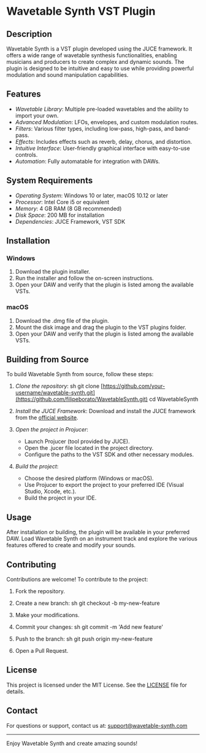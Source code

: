 # Wavetable Synth VST Plugin

## Description

Wavetable Synth is a VST plugin developed using the JUCE framework. It offers a wide range of wavetable synthesis functionalities, enabling musicians and producers to create complex and dynamic sounds. The plugin is designed to be intuitive and easy to use while providing powerful modulation and sound manipulation capabilities.

## Features

- *Wavetable Library*: Multiple pre-loaded wavetables and the ability to import your own.
- *Advanced Modulation*: LFOs, envelopes, and custom modulation routes.
- *Filters*: Various filter types, including low-pass, high-pass, and band-pass.
- *Effects*: Includes effects such as reverb, delay, chorus, and distortion.
- *Intuitive Interface*: User-friendly graphical interface with easy-to-use controls.
- *Automation*: Fully automatable for integration with DAWs.

## System Requirements

- *Operating System*: Windows 10 or later, macOS 10.12 or later
- *Processor*: Intel Core i5 or equivalent
- *Memory*: 4 GB RAM (8 GB recommended)
- *Disk Space*: 200 MB for installation
- *Dependencies*: JUCE Framework, VST SDK

## Installation

### Windows

1. Download the plugin installer.
2. Run the installer and follow the on-screen instructions.
3. Open your DAW and verify that the plugin is listed among the available VSTs.

### macOS

1. Download the .dmg file of the plugin.
2. Mount the disk image and drag the plugin to the VST plugins folder.
3. Open your DAW and verify that the plugin is listed among the available VSTs.

## Building from Source

To build Wavetable Synth from source, follow these steps:

1. *Clone the repository*:
    sh
    git clone [https://github.com/your-username/wavetable-synth.git](https://github.com/filipeborato/WavetableSynth.git)
    cd WavetableSynth
    

2. *Install the JUCE Framework*:
    Download and install the JUCE framework from the [official website](https://juce.com/).

3. *Open the project in Projucer*:
    - Launch Projucer (tool provided by JUCE).
    - Open the .jucer file located in the project directory.
    - Configure the paths to the VST SDK and other necessary modules.

4. *Build the project*:
    - Choose the desired platform (Windows or macOS).
    - Use Projucer to export the project to your preferred IDE (Visual Studio, Xcode, etc.).
    - Build the project in your IDE.

## Usage

After installation or building, the plugin will be available in your preferred DAW. Load Wavetable Synth on an instrument track and explore the various features offered to create and modify your sounds.

## Contributing

Contributions are welcome! To contribute to the project:

1. Fork the repository.
2. Create a new branch:
    sh
    git checkout -b my-new-feature
    
3. Make your modifications.
4. Commit your changes:
    sh
    git commit -m 'Add new feature'
    
5. Push to the branch:
    sh
    git push origin my-new-feature
    
6. Open a Pull Request.

## License

This project is licensed under the MIT License. See the [LICENSE](LICENSE) file for details.

## Contact

For questions or support, contact us at: support@wavetable-synth.com

---

Enjoy Wavetable Synth and create amazing sounds!
